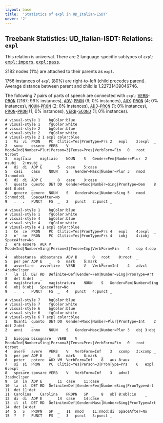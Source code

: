 ```yaml
---
layout: base
title:  'Statistics of expl in UD_Italian-ISDT'
udver: '2'
---
```


## Treebank Statistics: UD_Italian-ISDT: Relations: `expl`

This relation is universal.
There are 2 language-specific subtypes of `expl`: <tt><a href="it_isdt-dep-expl-impers.html">expl:impers</a></tt>, <tt><a href="it_isdt-dep-expl-pass.html">expl:pass</a></tt>.

2182 nodes (1%) are attached to their parents as `expl`.

1756 instances of `expl` (80%) are right-to-left (child precedes parent).
Average distance between parent and child is 1.22731439046746.

The following 7 pairs of parts of speech are connected with `expl`: <tt><a href="it_isdt-pos-VERB.html">VERB</a></tt>-<tt><a href="it_isdt-pos-PRON.html">PRON</a></tt> (2167; 99% instances), <tt><a href="it_isdt-pos-ADV.html">ADV</a></tt>-<tt><a href="it_isdt-pos-PRON.html">PRON</a></tt> (6; 0% instances), <tt><a href="it_isdt-pos-AUX.html">AUX</a></tt>-<tt><a href="it_isdt-pos-PRON.html">PRON</a></tt> (4; 0% instances), <tt><a href="it_isdt-pos-NOUN.html">NOUN</a></tt>-<tt><a href="it_isdt-pos-PRON.html">PRON</a></tt> (2; 0% instances), <tt><a href="it_isdt-pos-ADJ.html">ADJ</a></tt>-<tt><a href="it_isdt-pos-PRON.html">PRON</a></tt> (1; 0% instances), <tt><a href="it_isdt-pos-PRON.html">PRON</a></tt>-<tt><a href="it_isdt-pos-PRON.html">PRON</a></tt> (1; 0% instances), <tt><a href="it_isdt-pos-VERB.html">VERB</a></tt>-<tt><a href="it_isdt-pos-SCONJ.html">SCONJ</a></tt> (1; 0% instances).


~~~ conllu
# visual-style 1	bgColor:blue
# visual-style 1	fgColor:white
# visual-style 2	bgColor:blue
# visual-style 2	fgColor:white
# visual-style 2 1 expl	color:blue
1	Vi	vi	PRON	PC	Clitic=Yes|PronType=Prs	2	expl	2:expl	_
2	sono	essere	VERB	V	Mood=Ind|Number=Plur|Person=3|Tense=Pres|VerbForm=Fin	0	root	0:root	_
3	migliaia	migliaio	NOUN	S	Gender=Fem|Number=Plur	2	nsubj	2:nsubj	_
4	di	di	ADP	E	_	5	case	5:case	_
5	casi	caso	NOUN	S	Gender=Masc|Number=Plur	3	nmod	3:nmod:di	_
6	di	di	ADP	E	_	8	case	8:case	_
7	questo	questo	DET	DD	Gender=Masc|Number=Sing|PronType=Dem	8	det	8:det	_
8	genere	genere	NOUN	S	Gender=Masc|Number=Sing	5	nmod	5:nmod:di	SpaceAfter=No
9	.	.	PUNCT	FS	_	2	punct	2:punct	_

~~~


~~~ conllu
# visual-style 1	bgColor:blue
# visual-style 1	fgColor:white
# visual-style 4	bgColor:blue
# visual-style 4	fgColor:white
# visual-style 4 1 expl	color:blue
1	Ce	ce	PRON	PC	Clitic=Yes|PronType=Prs	4	expl	4:expl	_
2	n'	ne	PRON	PC	Clitic=Yes|PronType=Prs	4	iobj	4:iobj	SpaceAfter=No
3	era	essere	AUX	V	Mood=Ind|Number=Sing|Person=3|Tense=Imp|VerbForm=Fin	4	cop	4:cop	_
4	abbastanza	abbastanza	ADV	B	_	0	root	0:root	_
5	per	per	ADP	E	_	6	mark	6:mark	_
6	avvertire	avvertire	VERB	V	VerbForm=Inf	4	advcl	4:advcl:per	_
7	la	il	DET	RD	Definite=Def|Gender=Fem|Number=Sing|PronType=Art	8	det	8:det	_
8	magistratura	magistratura	NOUN	S	Gender=Fem|Number=Sing	6	obj	6:obj	SpaceAfter=No
9	.	.	PUNCT	FS	_	4	punct	4:punct	_

~~~


~~~ conllu
# visual-style 7	bgColor:blue
# visual-style 7	fgColor:white
# visual-style 6	bgColor:blue
# visual-style 6	fgColor:white
# visual-style 6 7 expl	color:blue
1	Quanti	quanto	DET	DQ	Gender=Masc|Number=Plur|PronType=Int	2	det	2:det	_
2	anni	anno	NOUN	S	Gender=Masc|Number=Plur	3	obj	3:obj	_
3	bisogna	bisognare	VERB	V	Mood=Ind|Number=Sing|Person=3|Tense=Pres|VerbForm=Fin	0	root	0:root	_
4	avere	avere	VERB	V	VerbForm=Inf	3	xcomp	3:xcomp	_
5	per	per	ADP	E	_	8	mark	8:mark	_
6	poter	potere	AUX	VM	VerbForm=Inf	8	aux	8:aux	_
7	si	si	PRON	PC	Clitic=Yes|Person=3|PronType=Prs	6	expl	6:expl	_
8	sposare	sposare	VERB	V	VerbForm=Inf	3	advcl	3:advcl:per	_
9	in	in	ADP	E	_	11	case	11:case	_
10	la	il	DET	RD	Definite=Def|Gender=Fem|Number=Sing|PronType=Art	11	det	11:det	_
11	Carolina	Carolina	PROPN	SP	_	8	obl	8:obl:in	_
12	di	di	ADP	E	_	14	case	14:case	_
13	il	il	DET	RD	Definite=Def|Gender=Masc|Number=Sing|PronType=Art	14	det	14:det	_
14	S	S	PROPN	SP	_	11	nmod	11:nmod:di	SpaceAfter=No
15	?	?	PUNCT	FS	_	3	punct	3:punct	_

~~~


